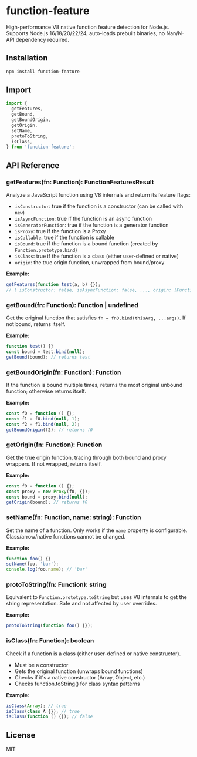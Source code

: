 # function-feature

High-performance V8 native function feature detection for Node.js. Supports Node.js 16/18/20/22/24, auto-loads prebuilt binaries, no Nan/N-API dependency required.

## Installation

```bash
npm install function-feature
```

## Import

```js
import {
  getFeatures,
  getBound,
  getBoundOrigin,
  getOrigin,
  setName,
  protoToString,
  isClass,
} from 'function-feature';
```

## API Reference

### getFeatures(fn: Function): FunctionFeaturesResult

Analyze a JavaScript function using V8 internals and return its feature flags:

- `isConstructor`: true if the function is a constructor (can be called with `new`)
- `isAsyncFunction`: true if the function is an async function
- `isGeneratorFunction`: true if the function is a generator function
- `isProxy`: true if the function is a Proxy
- `isCallable`: true if the function is callable
- `isBound`: true if the function is a bound function (created by `Function.prototype.bind`)
- `isClass`: true if the function is a class (either user-defined or native)
- `origin`: the true origin function, unwrapped from bound/proxy

**Example:**

```js
getFeatures(function test(a, b) {});
// { isConstructor: false, isAsyncFunction: false, ..., origin: [Function: test] }
```

### getBound(fn: Function): Function | undefined

Get the original function that satisfies `fn = fn0.bind(thisArg, ...args)`. If not bound, returns itself.

**Example:**

```js
function test() {}
const bound = test.bind(null);
getBound(bound); // returns test
```

### getBoundOrigin(fn: Function): Function

If the function is bound multiple times, returns the most original unbound function; otherwise returns itself.

**Example:**

```js
const f0 = function () {};
const f1 = f0.bind(null, 1);
const f2 = f1.bind(null, 2);
getBoundOrigin(f2); // returns f0
```

### getOrigin(fn: Function): Function

Get the true origin function, tracing through both bound and proxy wrappers. If not wrapped, returns itself.

**Example:**

```js
const f0 = function () {};
const proxy = new Proxy(f0, {});
const bound = proxy.bind(null);
getOrigin(bound); // returns f0
```

### setName(fn: Function, name: string): Function

Set the name of a function. Only works if the `name` property is configurable. Class/arrow/native functions cannot be changed.

**Example:**

```js
function foo() {}
setName(foo, 'bar');
console.log(foo.name); // 'bar'
```

### protoToString(fn: Function): string

Equivalent to `Function.prototype.toString` but uses V8 internals to get the string representation. Safe and not affected by user overrides.

**Example:**

```js
protoToString(function foo() {});
```

### isClass(fn: Function): boolean

Check if a function is a class (either user-defined or native constructor).

- Must be a constructor
- Gets the original function (unwraps bound functions)
- Checks if it's a native constructor (Array, Object, etc.)
- Checks function.toString() for class syntax patterns

**Example:**

```js
isClass(Array); // true
isClass(class A {}); // true
isClass(function () {}); // false
```

## License

MIT
